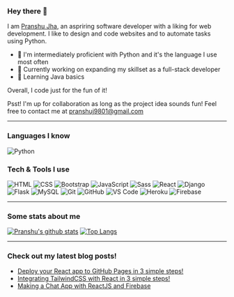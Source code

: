 ### Hey there 👋 

I am [Pranshu Jha](https://volt9801.github.io/portfolio), an aspriring software developer with a liking for web development. I like to design and code websites and to automate tasks using Python.
- 🚀 I'm intermediately proficient with Python and it's the language I use most often
- 🔭 Currently working on expanding my skillset as a full-stack developer
- 🌱 Learning Java basics

Overall, I code just for the fun of it!

Psst! I'm up for collaboration as long as the project idea sounds fun! Feel free to contact me at [pranshuj9801@gmail.com](mailto:pranshuj9801@gmail.com)

---

### Languages I know
<img alt="Python" src = "https://img.shields.io/badge/-Python-3776AB?style=for-the-badge&logo=python&logoColor=white">

### Tech & Tools I use
<img alt="HTML" src = "https://img.shields.io/badge/-HTML5-E34F26?style=flat&logo=html5&logoColor=white"> <img alt="CSS" src = "https://img.shields.io/badge/-CSS3-1572B6?style=flat&logo=css3&logoColor=white">
<img alt="Bootstrap" src="https://img.shields.io/badge/-Bootstrap-563D7C?style=flat&logo=bootstrap&logoColor=white">
<img alt="JavaScript" src="https://img.shields.io/badge/-JavaScript-eed718?style=flat&logo=javascript&logoColor=ffffff">
<img alt="Sass" src="https://img.shields.io/badge/-Sass-cc6699?style=flat&logo=sass&logoColor=ffffff">
<img alt="React" src="https://img.shields.io/badge/-React-000000?style=flat&logo=react&logoColor=00c8ff">
<img alt="Django" src="https://img.shields.io/badge/-Django-092E20?style=flat&logo=django&logoColor=FFFFFF">
<img alt="Flask" src="https://img.shields.io/badge/-Flask-000000?style=flat&logo=flask&logoColor=FFFFFF">
<img alt="MySQL" src="https://img.shields.io/badge/-MySQL-F29111?style=flat&logo=mysql&logoColor=FFFFFF">
<img alt="Git" src="http://img.shields.io/badge/-Git-F1502F?style=flat&logo=git&logoColor=FFFFFF">
<img alt="GitHub" src="http://img.shields.io/badge/-Github-000000?style=flat&logo=github&logoColor=FFFFFF">
<img alt="VS Code" src="http://img.shields.io/badge/-VS%20Code-007ACC?style=flat&logo=visual%20studio%20code&logoColor=white">
<img alt="Heroku" src="http://img.shields.io/badge/-Heroku-430098?style=flat&logo=heroku&logoColor=white">
<img alt="Firebase" src="https://img.shields.io/badge/-Firebase-FFA611?style=flat&logo=firebase&logoColor=FFFFFF">

---

### Some stats about me
[![Pranshu's github stats](https://github-readme-stats.vercel.app/api?username=volt9801&show_icons=true&count_private=true&hide_border=true)](https://github.com/volt9801?tab=repositories) [![Top Langs](https://github-readme-stats.vercel.app/api/top-langs/?username=volt9801&hide=css,html&hide_border=true)](https://github.com/volt9801?tab=repositories)

---

### Check out my latest blog posts!
<!-- BLOG-POST-LIST:START -->
- [Deploy your React app to GitHub Pages in 3 simple steps!](https://voltycodes.hashnode.dev/deploy-your-react-app-to-github-pages-in-3-simple-steps)
- [Integrating TailwindCSS with React in 3 simple steps!](https://voltycodes.hashnode.dev/integrating-tailwindcss-with-react-in-3-simple-steps-1)
- [Making a Chat App with ReactJS and Firebase](https://voltycodes.hashnode.dev/making-a-chat-app-with-reactjs-and-firebase)
<!-- BLOG-POST-LIST:END -->
